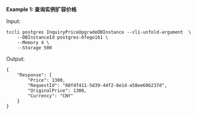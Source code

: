 **Example 1: 查询实例扩容价格**



Input: 

```
tccli postgres InquiryPriceUpgradeDBInstance --cli-unfold-argument  \
    --DBInstanceId postgres-6fego161 \
    --Memory 4 \
    --Storage 500
```

Output: 
```
{
    "Response": {
        "Price": 1300,
        "RequestId": "08fdf411-5d39-44f2-8e1d-a58ee60b237d",
        "OriginalPrice": 1300,
        "Currency": "CNY"
    }
}
```

